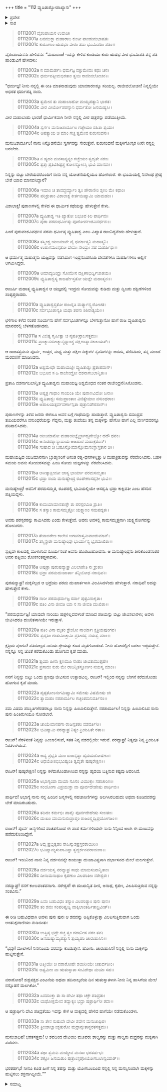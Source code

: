 +++
title = "112 ವ್ಯುಷಿತಾಶ್ವೋಪಾಖ್ಯಾನಃ"
+++

<details><summary>ಪ್ರವೇಶ</summary>


।।   ಓಂ ಓಂ ನಮೋ ನಾರಾಯಣಾಯ।।   ಶ್ರೀ ವೇದವ್ಯಾಸಾಯ ನಮಃ ।।

ಶ್ರೀ ಕೃಷ್ಣದ್ವೈಪಾಯನ ವೇದವ್ಯಾಸ ವಿರಚಿತ  

**ಶ್ರೀ ಮಹಾಭಾರತ**

**ಆದಿ ಪರ್ವ**

**ಸಂಭವ ಪರ್ವ**

**ಅಧ್ಯಾಯ 112**

</details>


<details><summary>ಸಾರ</summary>

ಪಾಂಡುವೇ ತನ್ನಲ್ಲಿ ಮಕ್ಕಳನ್ನು ಹುಟ್ಟಿಸಬೇಕೆಂದು ಕುಂತಿಯು ಕೇಳಿಕೊಳ್ಳುವುದು (1-5). ರಾಜಾ ವ್ಯುಷಿತಾಶ್ವನ ಚರಿತೆಯನ್ನು ಹೇಳಿ ಕುಂತಿಯು ಪಾಂಡುವೂ ಕೂಡ ತನ್ನ ಯೋಗಬಲದಿಂದ ಮಕ್ಕಳ ತಂದೆಯಾಗಬಹುದೆಂದು ಹೇಳುವುದು (6-34).

</details>



> 01112001 ವೈಶಂಪಾಯನ ಉವಾಚ।  
01112001a ಏವಮುಕ್ತಾ ಮಹಾರಾಜ ಕುಂತೀ ಪಾಂಡುಮಭಾಷತ।   
01112001c ಕುರೂಣಾಂ ಋಷಭಂ ವೀರಂ ತದಾ ಭೂಮಿಪತಿಂ ಪತಿಂ।।

ವೈಶಂಪಾಯನನು ಹೇಳಿದನು: “ಮಹಾರಾಜ! ಇದನ್ನು ಕೇಳಿದ ಕುಂತಿಯು ಕುರು ಋಷಭ ವೀರ ಭೂಮಿಪತಿ ತನ್ನ ಪತಿ ಪಾಂಡುವಿಗೆ ಹೇಳಿದಳು:

> 01112002a ನ ಮಾಮರ್ಹಸಿ ಧರ್ಮಜ್ಞ ವಕ್ತುಮೇವಂ ಕಥಂ ಚನ।  
01112002c ಧರ್ಮಪತ್ನೀಮಭಿರತಾಂ ತ್ವಯಿ ರಾಜೀವಲೋಚನ।।

“ಧರ್ಮಜ್ಞ! ನೀನು ನನ್ನಲ್ಲಿ ಈ ರೀತಿ ಮಾತನಾಡುವುದು ಯಾವಕಾರಣಕ್ಕೂ ಸರಿಯಲ್ಲ. ರಾಜೀವಲೋಚನ! ನಿನ್ನಲ್ಲಿಯೇ ಅಭಿರತ ಧರ್ಮಪತ್ನಿ ನಾನು.

> 01112003a ತ್ವಮೇವ ತು ಮಹಾಬಾಹೋ ಮಯ್ಯಪತ್ಯಾನಿ ಭಾರತ।  
01112003c ವೀರ ವೀರ್ಯೋಪಪನ್ನಾನಿ ಧರ್ಮತೋ ಜನಯಿಷ್ಯಸಿ।।

ವೀರ ಮಹಾಬಾಹು ಭಾರತ! ಧಾರ್ಮಿಕವಾಗಿ ನೀನೇ ನನ್ನಲ್ಲಿ ವೀರ ಪುತ್ರರನ್ನು ಪಡೆಯುತ್ತೀಯೆ.

> 01112004a ಸ್ವರ್ಗಂ ಮನುಜಶಾರ್ದೂಲ ಗಚ್ಛೇಯಂ ಸಹಿತಾ ತ್ವಯಾ।   
01112004c ಅಪತ್ಯಾಯ ಚ ಮಾಂ ಗಚ್ಛ ತ್ವಮೇವ ಕುರುನಂದನ।।

ಮನುಜಶಾರ್ದೂಲ! ನಾನು ನಿನ್ನೊಡನೆಯೇ ಸ್ವರ್ಗವನ್ನು ಸೇರುತ್ತೇನೆ. ಕುರುನಂದನ! ಮಕ್ಕಳಿಗೋಸ್ಕರ ನೀನೇ ನನ್ನಲ್ಲಿ ಬರಬೇಕು.

> 01112005a ನ ಹ್ಯಹಂ ಮನಸಾಪ್ಯನ್ಯಂ ಗಚ್ಛೇಯಂ ತ್ವದೃತೇ ನರಂ।  
01112005c ತ್ವತ್ತಃ ಪ್ರತಿವಿಶಿಷ್ಟಶ್ಚ ಕೋಽನ್ಯೋಽಸ್ತಿ ಭುವಿ ಮಾನವಃ।।

ನಿನ್ನನ್ನು ಬಿಟ್ಟು ಬೇರೆಯವರೊಂದಿಗೆ ನಾನು ನನ್ನ ಯೋಚನೆಯಲ್ಲಿಯೂ ಹೋಗಲಾರೆ. ಈ ಭೂಮಿಯಲ್ಲಿ ನಿನಗಿಂಥ ಶ್ರೇಷ್ಠ ಬೇರೆ ಯಾವ ಮಾನವನಿದ್ದಾನೆ?

> 01112006a ಇಮಾಂ ಚ ತಾವದ್ಧರ್ಮ್ಯಾಂ ತ್ವಂ ಪೌರಾಣೀಂ ಶೃಣು ಮೇ ಕಥಾಂ।  
01112006c ಪರಿಶ್ರುತಾಂ ವಿಶಾಲಾಕ್ಷ ಕೀರ್ತಯಿಷ್ಯಾಮಿ ಯಾಮಹಂ।।

ವಿಶಾಲಾಕ್ಷ! ಪುರಾಣಗಳಲ್ಲಿ ಕೇಳಿದ ಈ ಧಾರ್ಮಿಕ ಕಥೆಯನ್ನು ಹೇಳುತ್ತೇನೆ ಕೇಳು.

> 01112007a ವ್ಯುಷಿತಾಶ್ವ ಇತಿ ಖ್ಯಾತೋ ಬಭೂವ ಕಿಲ ಪಾರ್ಥಿವಃ।   
01112007c ಪುರಾ ಪರಮಧರ್ಮಿಷ್ಠಃ ಪೂರೋರ್ವಂಶವಿವರ್ಧನಃ।।

ಹಿಂದೆ ಪುರುವಂಶವಿವರ್ಧನ ಪರಮ ಧರ್ಮಿಷ್ಠ ವ್ಯುಷಿತಾಶ್ವ ಎಂಬ ವಿಖ್ಯಾತ ರಾಜನಿದ್ದನೆಂದು ಹೇಳುತ್ತಾರೆ.

> 01112008a ತಸ್ಮಿಂಶ್ಚ ಯಜಮಾನೇ ವೈ ಧರ್ಮಾತ್ಮನಿ ಮಹಾತ್ಮನಿ।  
01112008c ಉಪಾಗಮಂಸ್ತತೋ ದೇವಾಃ ಸೇಂದ್ರಾಃ ಸಹ ಮಹರ್ಷಿಭಿಃ।।

ಆ ಧರ್ಮಾತ್ಮ ಮಹಾತ್ಮನು ಯಜ್ಞವನ್ನು ನಡೆಸಿದಾಗ ಇಂದ್ರನೊಡಗೂಡಿ ದೇವತೆಗಳೂ ಮಹರ್ಷಿಗಳೂ ಅಲ್ಲಿಗೆ ಆಗಮಿಸಿದ್ದರು.

> 01112009a ಅಮಾದ್ಯದಿಂದ್ರಃ ಸೋಮೇನ ದಕ್ಷಿಣಾಭಿರ್ದ್ವಿಜಾತಯಃ।  
01112009c ವ್ಯುಷಿತಾಶ್ವಸ್ಯ ರಾಜರ್ಷೇಸ್ತತೋ ಯಜ್ಞೇ ಮಹಾತ್ಮನಃ।।

ರಾಜರ್ಷಿ ಮಹಾತ್ಮ ವ್ಯುಷಿತಾಶ್ವನ ಆ ಯಜ್ಞದಲ್ಲಿ ಇಂದ್ರನು ಸೋಮವನ್ನು ಕುಡಿದು ಮತ್ತು ದ್ವಿಜರು ದಕ್ಷಿಣೆಗಳಿಂದ ಸಂತೃಪ್ತರಾದರು.

> 01112010a ವ್ಯುಷಿತಾಶ್ವಸ್ತತೋ ರಾಜನ್ನತಿ ಮರ್ತ್ಯಾನ್ವ್ಯರೋಚತ।  
01112010c ಸರ್ವಭೂತಾನ್ಯತಿ ಯಥಾ ತಪನಃ ಶಿಶಿರಾತ್ಯಯೇ।।

ಛಳಿಗಾಲ ಕಳೆದ ನಂತರ ಸೂರ್ಯನು ಹೇಗೆ ಸರ್ವಭೂತಗಳನ್ನೂ ಬೆಳಗುತ್ತಾನೋ ಹಾಗೆ ರಾಜ ವ್ಯುಷಿತಾಶ್ವನು ಮಾನವರಲ್ಲಿ ಬೆಳಗತೊಡಗಿದನು.

> 01112011a ಸ ವಿಜಿತ್ಯ ಗೃಹೀತ್ವಾ ಚ ನೃಪತೀನ್ರಾಜಸತ್ತಮಃ।  
01112011c ಪ್ರಾಚ್ಯಾನುದೀಚ್ಯಾನ್ಮಧ್ಯಾಂಶ್ಚ ದಕ್ಷಿಣಾತ್ಯಾನಕಾಲಯತ್।।

ಆ ರಾಜಸತ್ತಮನು ಪೂರ್ವ, ಉತ್ತರ, ಮಧ್ಯ ಮತ್ತು ದಕ್ಷಿಣ ದಿಕ್ಕುಗಳ ನೃಪತಿಗಳನ್ನು ಜಯಿಸಿ, ಸೆರೆಹಿಡಿದು, ತನ್ನ ಮುಂದೆ ಮೆರವಣಿಗೆ ಮಾಡಿಸಿದನು.

> 01112012a ಅಶ್ವಮೇಧೇ ಮಹಾಯಜ್ಞೇ ವ್ಯುಷಿತಾಶ್ವಃ ಪ್ರತಾಪವಾನ್।  
01112012c ಬಭೂವ ಸ ಹಿ ರಾಜೇಂದ್ರೋ ದಶನಾಗಬಲಾನ್ವಿತಃ।।

ಪ್ರತಾಪಿ ದಶನಾಗಬಲಾನ್ವಿತ ವ್ಯುಷಿತಾಶ್ವನು ಮಹಾಯಜ್ಞ ಅಶ್ವಮೇಧದ ನಂತರ ರಾಜೇಂದ್ರನೆನಿಸಿಕೊಂಡನು.

> 01112013a ಅಪ್ಯತ್ರ ಗಾಥಾಂ ಗಾಯಂತಿ ಯೇ ಪುರಾಣವಿದೋ ಜನಾಃ।  
01112013c ವ್ಯುಷಿತಾಶ್ವಃ ಸಮುದ್ರಾಂತಾಂ ವಿಜಿತ್ಯೇಮಾಂ ವಸುಂಧರಾಂ।  
01112013e ಅಪಾಲಯತ್ಸರ್ವವರ್ಣಾನ್ಪಿತಾ ಪುತ್ರಾನಿವೌರಸಾನ್।।

ಪುರಾಣಗಳನ್ನು ತಿಳಿದ ಜನರು ಈಗಲೂ ಅವನ ಬಗ್ಗೆ ಗಾಥೆಯನ್ನು ಹಾಡುತ್ತಾರೆ. ವ್ಯುಷಿತಾಶ್ವನು ಸಮುದ್ರದ ತುದಿಯವರೆಗೂ ವಸುಂಧರೆಯನ್ನು ಗೆದ್ದನು, ಮತ್ತು ತಂದೆಯು ತನ್ನ ಮಕ್ಕಳನ್ನು ಹೇಗೋ ಹಾಗೆ ಎಲ್ಲ ವರ್ಣದವರನ್ನೂ ಪರಿಪಾಲಿಸಿದನು.

> 01112014a ಯಜಮಾನೋ ಮಹಾಯಜ್ಞೈರ್ಬ್ರಾಹ್ಮಣೇಭ್ಯೋ ದದೌ ಧನಂ।   
01112014c ಅನಂತರತ್ನಾನ್ಯಾದಾಯ ಆಜಹಾರ ಮಹಾಕ್ರತೂನ್।  
01112014e ಸುಷಾವ ಚ ಬಹೂನ್ಸೋಮಾನ್ಸೋಮಸಂಸ್ಥಾಸ್ತತಾನ ಚ।।

ಮಹಾಯಜ್ಞದ ಯಜಮಾನನಾಗಿ ಬ್ರಾಹ್ಮಣರಿಗೆ ಅನಂತ ರತ್ನ-ಧನಗಳನ್ನಿತ್ತು ಆ ಮಹಾಕ್ರತುವನ್ನು ನೆರವೇರಿಸಿದನು. ಬಹಳ ಸಮಯ ಅವನು ಸೋಮರಸವನ್ನು ಹಿಂಡಿ ಸೋಮ ಯಜ್ಞಗಳನ್ನು ನೆರವೇರಿಸಿದನು.

> 01112015a ಆಸೀತ್ಕಾಕ್ಷೀವತೀ ಚಾಸ್ಯ ಭಾರ್ಯಾ ಪರಮಸಮ್ಮತಾ।   
01112015c ಭದ್ರಾ ನಾಮ ಮನುಷ್ಯೇಂದ್ರ ರೂಪೇಣಾಸದೃಶೀ ಭುವಿ।।

ಮನುಷ್ಯೇಂದ್ರ! ಅವನಿಗೆ ಪರಮಸಮ್ಮತ, ರೂಪದಲ್ಲಿ ಭುವಿಯಲ್ಲಿಯೇ ಆಸದೃಷಿ ಭದ್ರಾ ಕಾಕ್ಷಿವತೀ ಎಂಬ ಹೆಸರಿನ ಪತ್ನಿಯಿದ್ದಳು.

> 01112016a ಕಾಮಯಾಮಾಸತುಸ್ತೌ ತು ಪರಸ್ಪರಮಿತಿ ಶ್ರುತಿಃ।  
01112016c ಸ ತಸ್ಯಾಂ ಕಾಮಸಮ್ಮತ್ತೋ ಯಕ್ಷ್ಮಾಣಂ ಸಮಪದ್ಯತ।।

ಅವರು ಪರಸ್ಪರರನ್ನು ಕಾಮಿಸಿದರು ಎಂದು ಕೇಳುತ್ತೇವೆ. ಅವನು ಅವಳಲ್ಲಿ ಕಾಮಸಮ್ಮತ್ತನಾಗಿ ಯಕ್ಷ್ಮರೋಗವನ್ನು ಹೊಂದಿದನು.

> 01112017a ತೇನಾಚಿರೇಣ ಕಾಲೇನ ಜಗಾಮಾಸ್ತಮಿವಾಂಶುಮಾನ್।  
01112017c ತಸ್ಮಿನ್ಪ್ರೇತೇ ಮನುಷ್ಯೇಂದ್ರೇ ಭಾರ್ಯಾಸ್ಯ ಭೃಶದುಃಖಿತಾ।।

ಸ್ವಲ್ಪವೇ ಕಾಲದಲ್ಲಿ ಮುಳುಗುವ ಸೂರ್ಯನಂತೆ ಅವನು ಹೊರಟುಹೋದನು. ಆ ಮನುಷ್ಯೇಂದ್ರನು ತೀರಿಕೊಂಡನಂತರ ಅವನ ಪತ್ನಿಯು ಶೋಕಸಂತಪ್ತಳಾದಳು.

> 01112018a ಅಪುತ್ರಾ ಪುರುಷವ್ಯಾಘ್ರ ವಿಲಲಾಪೇತಿ ನಃ ಶ್ರುತಂ।   
01112018c ಭದ್ರಾ ಪರಮದುಃಖಾರ್ತಾ ತನ್ನಿಬೋಧ ನರಾಧಿಪ।।

ಪುರಷವ್ಯಾಘ್ರ! ಮಕ್ಕಳಿಲ್ಲದ ಆ ಭದ್ರೆಯು ಪರಮ ದುಃಖಾರ್ತಳಾಗಿ ವಿಲಪಿಸಿದಳೆಂದು ಹೇಳುತ್ತಾರೆ. ನರಾಧಿಪ! ಅದನ್ನು ಹೇಳುತ್ತೇನೆ ಕೇಳು.

> 01112019a ನಾರೀ ಪರಮಧರ್ಮಜ್ಞ ಸರ್ವಾ ಪುತ್ರವಿನಾಕೃತಾ।  
01112019c ಪತಿಂ ವಿನಾ ಜೀವತಿ ಯಾ ನ ಸಾ ಜೀವತಿ ದುಃಖಿತಾ।।

“ಪರಮಧರ್ಮಜ್ಞ! ಯಾವುದೇ ನಾರಿಯು ಪುತ್ರಳಿಲ್ಲದವಳಂತೆ ಮಾಡಿದ ಪತಿಯನ್ನು ಬಿಟ್ಟು ಜೀವಿಸಲಾರಳು; ಅವಳು ಜೀವಿಸಿದರೂ ದುಃಖಿತಳಾಗಿಯೇ ಇರುತ್ತಾಳೆ.

> 01112020a ಪತಿಂ ವಿನಾ ಮೃತಂ ಶ್ರೇಯೋ ನಾರ್ಯಾಃ ಕ್ಷತ್ರಿಯಪುಂಗವ।  
01112020c ತ್ವದ್ಗತಿಂ ಗಂತುಮಿಚ್ಛಾಮಿ ಪ್ರಸೀದಸ್ವ ನಯಸ್ವ ಮಾಂ।।

ಕ್ಷತ್ರಿಯ ಪುಂಗವ! ಪತಿಯಿಲ್ಲದ ನಾರಿಯ ಶ್ರೇಯಸ್ಸು ಕೂಡ ಮೃತಗೊಂಡಂತೆ. ನೀನು ಹೋದಲ್ಲಿಗೆ ಬರಲು ಇಚ್ಛಿಸುತ್ತೇನೆ. ನನ್ನನ್ನೂ ನಿನ್ನ ಜೊತೆ ಕರೆದುಕೊಂಡು ಹೋಗುವ ಕೃಪೆ ಮಾಡು.

> 01112021a ತ್ವಯಾ ಹೀನಾ ಕ್ಷಣಮಪಿ ನಾಹಂ ಜೀವಿತುಮುತ್ಸಹೇ।   
01112021c ಪ್ರಸಾದಂ ಕುರು ಮೇ ರಾಜನ್ನಿತಸ್ತೂರ್ಣಂ ನಯಸ್ವ ಮಾಂ।।

ನನಗೆ ನಿನ್ನನ್ನು ಬಿಟ್ಟು ಒಂದು ಕ್ಷಣವೂ ಜೀವಿಸುವ ಉತ್ಸಾಹವಿಲ್ಲ. ರಾಜನ್! ಇಲ್ಲಿಂದ ನನ್ನನ್ನು ಬೇಗನೆ ಕರೆದುಕೊಂಡು ಹೋಗುವ ಕೃಪೆ ಮಾಡು.

> 01112022a ಪೃಷ್ಠತೋಽನುಗಮಿಷ್ಯಾಮಿ ಸಮೇಷು ವಿಷಮೇಷು ಚ।  
01112022c ತ್ವಾಮಹಂ ನರಶಾರ್ದೂಲ ಗಚ್ಛಂತಮನಿವರ್ತಿನಂ।।

ಸಮ ವಿಷಮ ಪರಿಸ್ಥಿತಿಗಳೆರಡರಲ್ಲೂ ನಾನು ನಿನ್ನನ್ನು ಹಿಂಬಾಲಿಸುತ್ತೇನೆ. ನರಶಾರ್ದೂಲ! ನಿನ್ನನ್ನು ಹಿಂಬಾಲಿಸಿದ ನಾನು ಪುನಃ ಹಿಂತಿರುಗಿಯೂ ನೋಡಲಾರೆ.

> 01112023a ಚಾಯೇವಾನಪಗಾ ರಾಜನ್ಸತತಂ ವಶವರ್ತಿನೀ।  
01112023c ಭವಿಷ್ಯಾಮಿ ನರವ್ಯಾಘ್ರ ನಿತ್ಯಂ ಪ್ರಿಯಹಿತೇ ರತಾ।।

ರಾಜನ್! ನೆರಳಿನಂತೆ ನಿನ್ನನ್ನು ಹಿಂಬಾಲಿಸುವೆ, ಸತತ ನಿನ್ನ ವಶದಲ್ಲಿಯೇ ಇರುವೆ. ನರವ್ಯಾಘ್ರ! ನಿತ್ಯವೂ ನಿನ್ನ ಪ್ರಿಯಹಿತ ನಿರತಳಾಗಿರುವೆ.

> 01112024a ಅದ್ಯ ಪ್ರಭೃತಿ ಮಾಂ ರಾಜನ್ಕಷ್ಟಾ ಹೃದಯಶೋಷಣಾಃ।  
01112024c ಆಧಯೋಽಭಿಭವಿಷ್ಯಂತಿ ತ್ವದೃತೇ ಪುಷ್ಕರೇಕ್ಷಣ।।

ರಾಜನ್! ಪುಷ್ಕರೇಕ್ಷಣ! ನಿನ್ನನ್ನು ಕಳೆದುಕೊಂಡಾಗಿನಿಂದ ನನ್ನನ್ನು ಹೃದಯ ಬತ್ತಿಸುವ ಕಷ್ಟವು ಆವರಿಸಿದೆ.

> 01112025a ಅಭಾಗ್ಯಯಾ ಮಯಾ ನೂನಂ ವಿಯುಕ್ತಾಃ ಸಹಚಾರಿಣಃ।   
01112025c ಸಂಯೋಗಾ ವಿಪ್ರಯುಕ್ತಾ ವಾ ಪೂರ್ವದೇಹೇಷು ಪಾರ್ಥಿವ।।

ಪಾರ್ಥಿವ! ಅಭಾಗ್ಯೆ ನಾನು ನನ್ನ ಹಿಂದಿನ ಜನ್ಮಗಳಲ್ಲಿ ಸಹಚಾರಿಣಿಗಳನ್ನು ಅಲಗಿಸಿರಬಹುದು ಅಥವಾ ಕೂಡಿದವರನ್ನು ಬೇರೆ ಮಾಡಿರಬಹುದು.

> 01112026a ತದಿದಂ ಕರ್ಮಭಿಃ ಪಾಪೈಃ ಪೂರ್ವದೇಹೇಷು ಸಂಚಿತಂ।  
01112026c ದುಃಖಂ ಮಾಮನುಸಂಪ್ರಾಪ್ತಂ ರಾಜಂಸ್ತ್ವದ್ವಿಪ್ರಯೋಗಜಂ।।

ರಾಜನ್! ಪೂರ್ವ ಜನ್ಮಗಳಿಂದ ಸಂಚಿತಗೊಂಡ ಈ ಪಾಪ ಕರ್ಮಗಳಿಂದಲೇ ನಾನು ನಿನ್ನಿಂದ ಅಲಗಿ ಈ ದುಃಖವನ್ನು ಪಡೆದುಕೊಂಡಿದ್ದೇನೆ.

> 01112027a ಅದ್ಯ ಪ್ರಭೃತ್ಯಹಂ ರಾಜನ್ಕುಶಪ್ರಸ್ತರಶಾಯಿನೀ।  
01112027c ಭವಿಷ್ಯಾಮ್ಯಸುಖಾವಿಷ್ಟಾ ತ್ವದ್ದರ್ಶನಪರಾಯಣಾ।।

ರಾಜನ್! ಇಂದಿನಿಂದ ನಾನು ನಿನ್ನ ದರ್ಶನವನ್ನೇ ಕಾಯುತ್ತಾ ದುಃಖಾವಿಷ್ಟಳಾಗಿ ದರ್ಭಾಸನದ ಮೇಲೆ ಮಲಗುತ್ತೇನೆ.

> 01112028a ದರ್ಶಯಸ್ವ ನರವ್ಯಾಘ್ರ ಸಾಧು ಮಾಮಸುಖಾನ್ವಿತಾಂ।  
01112028c ದೀನಾಮನಾಥಾಂ ಕೃಪಣಾಂ ವಿಲಪಂತೀಂ ನರೇಶ್ವರ।।

ನರವ್ಯಾಘ್ರ! ನನಗೆ ಕಾಣುವಂತವನಾಗು. ನರೇಶ್ವರ! ಈ ದುಃಖಾನ್ವಿತ ದೀನ, ಅನಾಥ, ಕೃಪಣ, ವಿಲಪಿಸುತ್ತಿರುವ ನನ್ನನ್ನು ಸಂತವಿಸು.”

> 01112029a ಏವಂ ಬಹುವಿಧಂ ತಸ್ಯಾಂ ವಿಲಪಂತ್ಯಾಂ ಪುನಃ ಪುನಃ।  
01112029c ತಂ ಶವಂ ಸಂಪರಿಷ್ವಜ್ಯ ವಾಕ್ಕಿಲಾಂತರ್ಹಿತಾಬ್ರವೀತ್।।

ಈ ರೀತಿ ಬಹುವಿಧವಾಗಿ ಅವಳು ಪುನಃ ಪುನಃ ಆ ಶವವನ್ನು ಅಪ್ಪಿಕೊಳ್ಳುತ್ತಾ ವಿಲಪಿಸುತ್ತಿರುವಾಗ ಒಂದು ಅಂತರಿಕ್ಷವಾಣಿಯು ನುಡಿಯಿತು:

> 01112030a ಉತ್ತಿಷ್ಠ ಭದ್ರೇ ಗಚ್ಛ ತ್ವಂ ದದಾನೀಹ ವರಂ ತವ।  
01112030c ಜನಯಿಷ್ಯಾಮ್ಯಪತ್ಯಾನಿ ತ್ವಯ್ಯಹಂ ಚಾರುಹಾಸಿನಿ।।

“ಭದ್ರೇ! ಮೇಲೇಳು! ನಿನಗೊಂದು ವರವನ್ನು ಕೊಡುತ್ತೇನೆ. ಹೋಗು. ಚಾರುಹಾಸಿನಿ! ನಿನ್ನಲ್ಲಿ ನಾನು ಮಕ್ಕಳನ್ನು ಹುಟ್ಟಿಸುತ್ತೇನೆ.

> 01112031a ಆತ್ಮೀಯೇ ಚ ವರಾರೋಹೇ ಶಯನೀಯೇ ಚತುರ್ದಶೀಂ।  
01112031c ಅಷ್ಟಮೀಂ ವಾ ಋತುಸ್ನಾತಾ ಸಂವಿಶೇಥಾ ಮಯಾ ಸಹ।।

ವರಾರೋಹೆ! ಶುಕ್ಲಪಕ್ಷದ ಎಂಟನೆಯ ಅಥವಾ ಹದಿನಾಲ್ಕನೆಯ ದಿನ ಋತುಸ್ನಾತಳಾಗಿ ನೀನು ನಿನ್ನ ಹಾಸಿಗೆಯ ಮೇಲೆ ನನ್ನೊಡನೆ ಮಲಗಿಕೋ.”

> 01112032a ಏವಮುಕ್ತಾ ತು ಸಾ ದೇವೀ ತಥಾ ಚಕ್ರೇ ಪತಿವ್ರತಾ।  
01112032c ಯಥೋಕ್ತಮೇವ ತದ್ವಾಕ್ಯಂ ಭದ್ರಾ ಪುತ್ರಾರ್ಥಿನೀ ತದಾ।।

ಆ ಪುತ್ರಾರ್ಥಿನಿ ದೇವಿ ಪತಿವ್ರತೆಯು ಇದನ್ನು ಕೇಳಿ ಆ ವಾಕ್ಯದಲ್ಲಿ ಹೇಳಿದ ಹಾಗೆಯೇ ನಡೆದುಕೊಂಡಳು.

> 01112033a ಸಾ ತೇನ ಸುಷುವೇ ದೇವೀ ಶವೇನ ಮನುಜಾಧಿಪ।  
01112033c ತ್ರೀಂಶಾಲ್ವಾಂಶ್ಚತುರೋ ಮದ್ರಾನ್ಸುತಾನ್ಭರತಸತ್ತಮ।।

ಮನುಜಾಧಿಪ! ಭರತಸತ್ತಮ! ಆ ಶವದಿಂದ ದೇವಿಯು ಮೂವರು ಶಾಲ್ವರನ್ನು ಮತ್ತು ನಾಲ್ವರು ಮದ್ರರನ್ನು ಮಕ್ಕಳಾಗಿ ಪಡೆದಳು.

> 01112034a ತಥಾ ತ್ವಮಪಿ ಮಯ್ಯೇವ ಮನಸಾ ಭರತರ್ಷಭ।  
01112034c ಶಕ್ತೋ ಜನಯಿತುಂ ಪುತ್ರಾಂಸ್ತಪೋಯೋಗಬಲಾನ್ವಯಾತ್।।

ಭರತರ್ಷಭ! ನೀನೂ ಕೂಡ ಹೀಗೆ ನಿನ್ನ ತಪಸ್ಸು ಮತ್ತು ಯೋಗಬಲದಿಂದ ನನ್ನಲ್ಲಿ ನಿನ್ನ ಮನಸ್ಸಿನಿಂದಲೇ ಮಕ್ಕಳನ್ನು ಹುಟ್ಟಿಸಲು ಶಕ್ತನಾಗಿದ್ದೀಯೆ.””

<details><summary>ಸಮಾಪ್ತಿ</summary>


ಇತಿ ಶ್ರೀ ಮಹಾಭಾರತೇ ಆದಿಪರ್ವಣಿ ಸಂಭವಪರ್ವಣಿ ವ್ಯುಷಿತಾಶ್ವೋಪಾಖ್ಯಾನೇ ದ್ವಾದಶಾಧಿಕಶತತಮೋಽಧ್ಯಾಯಃ।।  
ಇದು ಶ್ರೀ ಮಹಾಭಾರತದಲ್ಲಿ ಆದಿಪರ್ವದಲ್ಲಿ ಸಂಭವ ಪರ್ವದಲ್ಲಿ ವ್ಯುಷಿತಾಶ್ವೋಪಾಖ್ಯಾನ ಎನ್ನುವ ನೂರಹನ್ನೆರಡನೆಯ ಅಧ್ಯಾಯವು.


</details>

